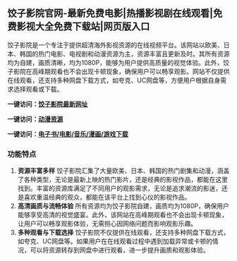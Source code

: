 <h2>饺子影院官网-最新免费电影|热播影视剧在线观看|免费影视大全免费下载站|网页版入口</h2>

饺子影院是一个专注于提供超清海外影视资源的在线视频平台。该网站以欧美、日本、韩国的热门电影、电视剧和动漫资源为主，资源丰富且更新及时。其所有资源均为自建，画质清晰，均为1080P，能够为用户提供高质量的视觉体验。此外，饺子影院在高峰期观看也不会出现卡顿现象，确保用户可以畅享观影。网站不仅提供在线观看，还支持多种网盘下载方式，如夸克、UC网盘等，方便用户根据自身需求选择观看或下载。

<p><strong>一键访问：</strong><a href="https://www.rymdh.com/sites/14438.html" target="_blank" ><strong>饺子影院最新网址</strong></a></p>
<p><strong>一键访问：</strong><a href="https://www.xxsnav.com/favorites/dongmanziyuan" target="_blank" ><strong>动漫资源</strong></a></p>
<p><strong>一键访问：</strong><a href="https://wangpanziyuan.pages.dev/" target="_blank" ><strong>电子书/电影/音乐/漫画/游戏下载</strong></a></p>

### 功能特点
1. **资源丰富多样**
   饺子影院汇集了大量欧美、日本、韩国的热门剧集和动漫，涵盖了各种类型，无论是最新上映的热门影片，还是经典的影视作品，都能在这里找到。丰富的资源库满足了不同用户的观影需求，无论是追求潮流的影迷，还是喜欢重温经典的观众，都能在该平台上找到心仪的影视作品。
2. **高清画质与流畅体验**
   所有资源均为饺子影院自建，画质均为1080P，确保用户能够享受高清的视觉盛宴。此外，该网站在高峰期观看也不会出现卡顿现象，让用户可以畅享观影体验，无需担心因网络问题而影响观影乐趣。
3. **多种观看与下载选择**
   饺子影院不仅提供在线观看，还支持多种网盘下载方式，如夸克、UC网盘等。如果用户在在线观看过程中遇到加载异常或卡顿的情况，可以将资源转存到网盘中进行观看，进一步提升画质和观影体验。

